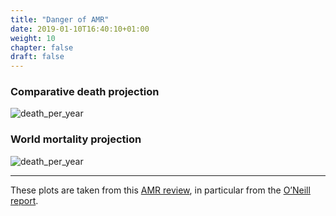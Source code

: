 ```yaml
---
title: "Danger of AMR"
date: 2019-01-10T16:40:10+01:00
weight: 10
chapter: false
draft: false
---
```


### Comparative death projection
![death_per_year](https://amr-review.org/sites/default/files/December%20report%20-%20comparative%20deaths.jpg?classes=shadow&width=500px)

### World mortality projection
![death_per_year](https://amr-review.org/sites/default/files/World_Map.jpg?classes=shadow&width=500px)

---
These plots are taken from this [AMR review](https://amr-review.org/Publications.html),
in particular from the [O’Neill report]((https://amr-review.org/sites/default/files/AMR%20Review%20Paper%20-%20Tackling%20a%20crisis%20for%20the%20health%20and%20wealth%20of%20nations_1.pdf)).
